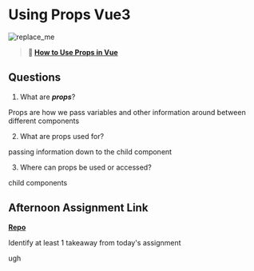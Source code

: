 # Using Props Vue3

![replace_me](https://codeworks.blob.core.windows.net/public/assets/img/illustrations/placeholder.svg)

> **📖 [How to Use Props in Vue](https://codeworksacademy.com/fs-student-guide/resources/wk6/02-Props)**

## Questions

1. What are ***props***?

Props are how we pass variables and other information around between different components

2. What are props used for?

passing information down to the child component

3. Where can props be used or accessed?

child components

## Afternoon Assignment Link

**[Repo](https://github.com/LemonadeGT1/giftedRe-vue)**

Identify at least 1 takeaway from today's assignment

ugh
